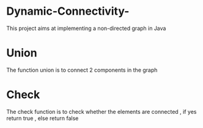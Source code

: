 # Dynamic-Connectivity-
This project aims at implementing a non-directed graph in Java 


# Union 
The function union is to connect 2 components in the graph

# Check 
The check function is to check whether the elements are connected , if yes return true , else return false
